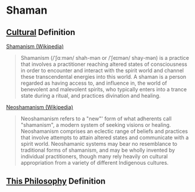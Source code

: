 # Shaman

## [Cultural](./culture.md) Definition

<a href="http://en.wikipedia.org/wiki/Shamanism" target="_blank">Shamanism (Wikipedia)</a>

> Shamanism (/ˈʃɑːmən/ shah-mən or /ˈʃeɪmən/ shay-mən) is a practice that involves a practitioner reaching altered states of consciousness in order to encounter and interact with the spirit world and channel these transcendental energies into this world. A shaman is a person regarded as having access to, and influence in, the world of benevolent and malevolent spirits, who typically enters into a trance state during a ritual, and practices divination and healing.

<a href="http://en.wikipedia.org/wiki/Neoshamanism" target="_blank">Neoshamanism (Wikipedia)</a>

> Neoshamanism refers to a "new"' form of what adherents call "shamanism", a modern system of seeking visions or healing. Neoshamanism comprises an eclectic range of beliefs and practices that involve attempts to attain altered states and communicate with a spirit world. Neoshamanic systems may bear no resemblance to traditional forms of shamanism, and may be wholly invented by individual practitioners, though many rely heavily on cultural appropriation from a variety of different Indigenous cultures.

## [This Philosophy](./this-philosophy.md) Definition


